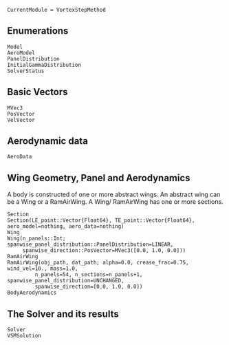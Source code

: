 ```@meta
CurrentModule = VortexStepMethod
```
## Enumerations
```@docs
Model
AeroModel
PanelDistribution
InitialGammaDistribution
SolverStatus
```

## Basic Vectors
```@docs
MVec3
PosVector
VelVector
```

## Aerodynamic data
```@docs
AeroData
```

## Wing Geometry, Panel and Aerodynamics
A body is constructed of one or more abstract wings. An abstract wing can be a Wing or a RamAirWing. 
A Wing/ RamAirWing has one or more sections.
```@docs
Section
Section(LE_point::Vector{Float64}, TE_point::Vector{Float64}, aero_model=nothing, aero_data=nothing)
Wing
Wing(n_panels::Int; spanwise_panel_distribution::PanelDistribution=LINEAR,
     spanwise_direction::PosVector=MVec3([0.0, 1.0, 0.0]))
RamAirWing
RamAirWing(obj_path, dat_path; alpha=0.0, crease_frac=0.75, wind_vel=10., mass=1.0, 
         n_panels=54, n_sections=n_panels+1, spanwise_panel_distribution=UNCHANGED, 
         spanwise_direction=[0.0, 1.0, 0.0])
BodyAerodynamics
```

## The Solver and its results
```@docs
Solver
VSMSolution
```
